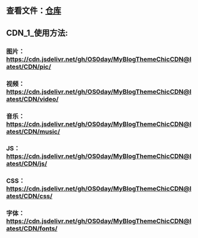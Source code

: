 <html>

<head>
    <meta name="theme-color" content="rgb(17,14,9)">
<body>
    <div class="container">
        <div class="row">
            <div class="col-sm-9">
                <h2>查看文件：<a href="https://github.com/OS0day/MyBlogThemeChicCDN/tree/master/CDN">仓库</a></h2>
            </div>
            <div class="col-sm-9">
                <h2>CDN_1_使用方法:</h2>
                <h3>图片：<a href="https://cdn.jsdelivr.net/gh/OS0day/MyBlogThemeChicCDN@latest/CDN/pic/">https://cdn.jsdelivr.net/gh/OS0day/MyBlogThemeChicCDN@latest/CDN/pic/</a></h3>
                <h3>视频：<a href="https://cdn.jsdelivr.net/gh/OS0day/MyBlogThemeChicCDN@latest/CDN/video/">https://cdn.jsdelivr.net/gh/OS0day/MyBlogThemeChicCDN@latest/CDN/video/</a></h3>
                <h3>音乐：<a href="https://cdn.jsdelivr.net/gh/OS0day/MyBlogThemeChicCDN@latest/CDN/music/">https://cdn.jsdelivr.net/gh/OS0day/MyBlogThemeChicCDN@latest/CDN/music/</a></h3>
                <h3>JS：<a href="https://cdn.jsdelivr.net/gh/OS0day/MyBlogThemeChicCDN@latest/CDN/js/">https://cdn.jsdelivr.net/gh/OS0day/MyBlogThemeChicCDN@latest/CDN/js/</a></h3>
                <h3>CSS：<a href="https://cdn.jsdelivr.net/gh/OS0day/MyBlogThemeChicCDN@latest/CDN/js/">https://cdn.jsdelivr.net/gh/OS0day/MyBlogThemeChicCDN@latest/CDN/css/</a></h3>
                <h3>字体：<a href="https://cdn.jsdelivr.net/gh/OS0day/MyBlogThemeChicCDN@latest/CDN/js/">https://cdn.jsdelivr.net/gh/OS0day/MyBlogThemeChicCDN@latest/CDN/fonts/</a></h3>
            </div>
        </div>
</body>
</html>
